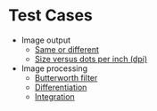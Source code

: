 # Test Cases

* Image output
  * [Same or different](img_same_diff/README.md)
  * [Size versus dots per inch (dpi)](README_dpi_size.md)
* Image processing
  * [Butterworth filter](README_butterworth.md)
  * [Differentiation](differentiation/README.md)
  * [Integration](README_integration.md)
